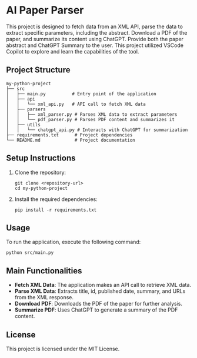 # AI Paper Parser

This project is designed to fetch data from an XML API, parse the data to extract specific parameters, including the abstract. Download a PDF of the paper, and summarize its content using ChatGPT. Provide both the paper abstract and ChatGPT Summary to the user. This project utilized VSCode Copilot to explore and learn the capabilities of the tool.

## Project Structure

```
my-python-project
├── src
│   ├── main.py          # Entry point of the application
│   ├── api
│   │   └── xml_api.py   # API call to fetch XML data
│   ├── parsers
│   │   ├── xml_parser.py # Parses XML data to extract parameters
│   │   └── pdf_parser.py # Parses PDF content and summarizes it
│   ├── utils
│   │   └── chatgpt_api.py # Interacts with ChatGPT for summarization
├── requirements.txt      # Project dependencies
└── README.md             # Project documentation
```

## Setup Instructions

1. Clone the repository:
   ```
   git clone <repository-url>
   cd my-python-project
   ```

2. Install the required dependencies:
   ```
   pip install -r requirements.txt
   ```

## Usage

To run the application, execute the following command:
```
python src/main.py
```

## Main Functionalities

- **Fetch XML Data**: The application makes an API call to retrieve XML data.
- **Parse XML Data**: Extracts title, id, published date, summary, and URLs from the XML response.
- **Download PDF**: Downloads the PDF of the paper for further analysis.
- **Summarize PDF**: Uses ChatGPT to generate a summary of the PDF content.

## License

This project is licensed under the MIT License.
